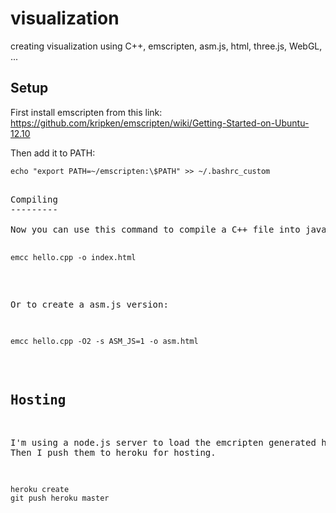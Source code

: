 visualization
=============

creating visualization using C++, emscripten, asm.js, html, three.js, WebGL, ...

Setup
-----

First install emscripten from this link: https://github.com/kripken/emscripten/wiki/Getting-Started-on-Ubuntu-12.10

Then add it to PATH:

<pre><code>echo "export PATH=~/emscripten:\$PATH" >> ~/.bashrc_custom</code><pre>

Compiling
---------

Now you can use this command to compile a C++ file into javascript:

<pre><code>emcc hello.cpp -o index.html</code></pre>

Or to create a asm.js version:

<pre><code>emcc hello.cpp -O2 -s ASM_JS=1 -o asm.html</code></pre>

Hosting
-------

I'm using a node.js server to load the emcripten generated html file. Then I push them to heroku for hosting.

<pre><code>heroku create
git push heroku master</code></pre>
